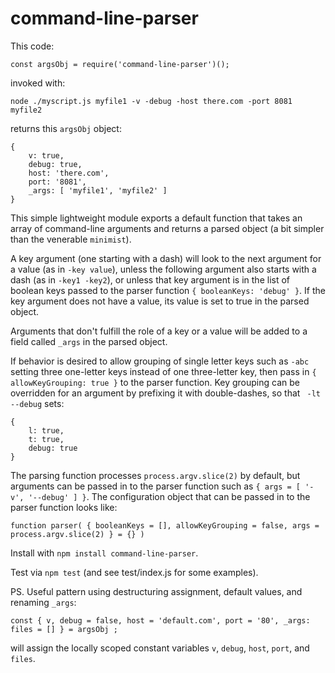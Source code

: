 # command-line-parser
This code:
```
const argsObj = require('command-line-parser')();
```
invoked with:
```
node ./myscript.js myfile1 -v -debug -host there.com -port 8081 myfile2
```
returns this ```argsObj``` object:
```
{
	v: true,
	debug: true,
	host: 'there.com',
	port: '8081',
	_args: [ 'myfile1', 'myfile2' ]
}
```
This simple lightweight module exports a default function that takes an array of command-line arguments and returns a parsed object (a bit simpler than the venerable ```minimist```).

A key argument (one starting with a dash) will look to the next argument for a value (as in ```-key value```), unless the following argument also starts with a dash (as in ```-key1 -key2```), or unless that key argument is in the list of boolean keys passed to the parser function ```{ booleanKeys: 'debug' }```.  If the key argument does not have a value, its value is set to true in the parsed object.

Arguments that don't fulfill the role of a key or a value will be added to a field called ```_args``` in the parsed object.

If behavior is desired to allow grouping of single letter keys such as ```-abc``` setting three one-letter keys instead of one three-letter key, then pass in ```{ allowKeyGrouping: true }``` to the parser function.  Key grouping can be overridden for an argument by prefixing it with double-dashes, so that ``` -lt --debug``` sets:
```
{
	l: true,
	t: true,
	debug: true
}
```
The parsing function processes ```process.argv.slice(2)``` by default, but arguments can be passed in to the parser function such as ```{ args = [ '-v', '--debug' ] }```.  The configuration object that can be passed in to the parser function looks like:
```
function parser( { booleanKeys = [], allowKeyGrouping = false, args = process.argv.slice(2) } = {} )
```
Install with ```npm install command-line-parser```.

Test via ```npm test``` (and see test/index.js for some examples).

PS. Useful pattern using destructuring assignment, default values, and renaming ```_args```:
```
const { v, debug = false, host = 'default.com', port = '80', _args: files = [] } = argsObj ;
```
will assign the locally scoped constant variables ```v```, ```debug```, ```host```, ```port```, and ```files```.
